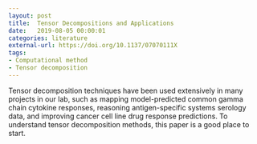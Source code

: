 ```yaml
---
layout: post
title:  Tensor Decompositions and Applications
date:   2019-08-05 00:00:01
categories: literature
external-url: https://doi.org/10.1137/07070111X
tags:
- Computational method
- Tensor decomposition
---
```

Tensor decomposition techniques have been used extensively in many projects in our lab, such as mapping model-predicted common gamma chain cytokine responses, reasoning antigen-specific systems serology data, and improving cancer cell line drug response predictions. To understand tensor decomposition methods, this paper is a good place to start.
